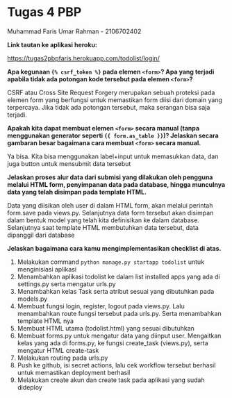 # Tugas 4 PBP
 
 Muhammad Faris Umar Rahman - 
 2106702402
 
**Link tautan ke aplikasi heroku:**
 
 https://tugas2pbpfaris.herokuapp.com/todolist/login/

 
 
**Apa kegunaan `{% csrf_token %}` pada elemen `<form>`? Apa yang terjadi apabila tidak ada potongan kode tersebut pada elemen `<form>`?**

 CSRF atau Cross Site Request Forgery merupakan sebuah proteksi pada elemen form yang berfungsi untuk memastikan form diisi dari domain yang terpercaya. Jika tidak ada potongan tersebut, maka serangan bisa saja terjadi.
 
**Apakah kita dapat membuat elemen `<form>` secara manual (tanpa menggunakan generator seperti `{{ form.as_table }}`)? Jelaskan secara gambaran besar bagaimana cara membuat `<form>` secara manual.**
 
Ya bisa. Kita bisa menggunakan label+input untuk memasukkan data, dan juga button untuk mensubmit data tersebut

 **Jelaskan proses alur data dari submisi yang dilakukan oleh pengguna melalui HTML form, penyimpanan data pada database, hingga munculnya data yang telah disimpan pada template HTML.**
 
Data yang diisikan oleh user di dalam HTML form, akan melalui perintah form.save pada views.py. Selanjutnya data form tersebut akan disimpan dalam bentuk model yang telah kita definisikan ke dalam database. Selanjutnya saat template HTML membutuhkan data tersebut, data dipanggil dari database
 
**Jelaskan bagaimana cara kamu mengimplementasikan checklist di atas.**
 1. Melakukan command `python manage.py startapp todolist` untuk menginisiasi aplikasi
 2. Menambahkan aplikasi todolist ke dalam list installed apps yang ada di settings.py serta mengatur urls.py
 3. Menambahkan kelas Task serta atribut sesuai yang dibutuhkan pada models.py
 4. Membuat fungsi login, register, logout pada views.py. Lalu menambahkan route fungsi tersebut pada urls.py. Serta menambahkan template HTML nya
 5. Membuat HTML utama (todolist.html) yang sesuai dibutuhkan
 6. Membuat forms.py untuk mengatur data yang diinput user. Mengaitkan kelas yang ada di forms.py, ke fungsi create_task (views.py), serta mengatur HTML create-task
 7. Melakukan routing pada urls.py
 8. Push ke github, isi secret actions, lalu cek workflow tersebut berhasil untuk memastikan deployment berhasil
 9. Melakukan create akun dan create task pada aplikasi yang sudah dideploy
